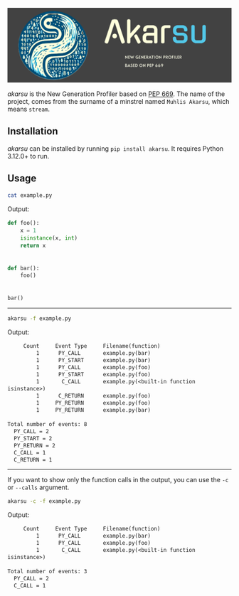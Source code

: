 
![banner](static/banner.png)

_akarsu_ is the New Generation Profiler based on
[PEP 669](https://peps.python.org/pep-0669/). The name of the project, comes from the
surname of a minstrel named `Muhlis Akarsu`, which means `stream`.

## Installation

_akarsu_ can be installed by running `pip install akarsu`. It requires Python 3.12.0+ to
run.

## Usage

```sh
cat example.py
```

Output:

```python
def foo():
    x = 1
    isinstance(x, int)
    return x


def bar():
    foo()


bar()
```

---

```sh
akarsu -f example.py
```

Output:

```
     Count     Event Type     Filename(function)
         1      PY_CALL       example.py(bar)
         1      PY_START      example.py(bar)
         1      PY_CALL       example.py(foo)
         1      PY_START      example.py(foo)
         1       C_CALL       example.py(<built-in function isinstance>)
         1      C_RETURN      example.py(foo)
         1     PY_RETURN      example.py(foo)
         1     PY_RETURN      example.py(bar)

Total number of events: 8
  PY_CALL = 2
  PY_START = 2
  PY_RETURN = 2
  C_CALL = 1
  C_RETURN = 1
```

---

If you want to show only the function calls in the output, you can use the `-c` or
`--calls` argument.

```sh
akarsu -c -f example.py
```

Output:

```
     Count     Event Type     Filename(function)
         1      PY_CALL       example.py(bar)
         1      PY_CALL       example.py(foo)
         1       C_CALL       example.py(<built-in function isinstance>)

Total number of events: 3
  PY_CALL = 2
  C_CALL = 1
```
